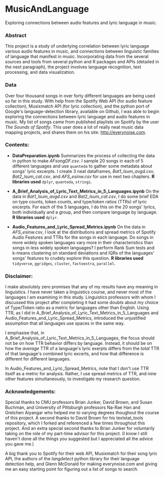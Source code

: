 # MusicAndLanguage
Exploring connections between audio features and lyric language in music.

### Abstract

This project is a study of underlying correlation between lyric language various audio features in music, and connections between linguistic families of language that manifest in music. Incorporating data from the several sources and tools from several python and R packages and APIs (detailed in the next paragraph), the project involves language recognition, text processing, and data visualization. 

### Data

Over four thousand songs in over forty different languages are being used so far in this study. With help from the Spotify Web API (for audio feature collection), Musixmatch API (for lyric collection), and the python port of Google's language-detection library, available on Github, I was able to begin exploring the connections between lyric language and audio features in music. My list of songs came from published playlists on Spotify by the user *The Sounds of Spotify*. This user does a lot of really neat music data mapping projects, and shares them on his site: http://everynoise.com. 

### Contents:

* **DataPreparation.ipynb** Summarizes the process of collecting the data in python to make *AFsongDF.csv*. I sample 20 songs in each of 5 different languages and use `quanteda` to gather some metadata about songs' lyric excerpts. I create 3 neat dataframes, *Bat1_lsum_avgd.csv*, *Bat2_lsum_cat.csv*, and *AFS_esinw.csv* for use in next two chapters. **R libraries used** `dplyr`, `quanteda`, `stringi`.

* **A_Brief_Analysis_of_Lyric_Text_Metrics_in_5_Languages.ipynb** On the data in *Bat1_lsum_avgd.csv* and *Bat2_lsum_cat.csv*, I do some brief EDA on type counts, token counts, and type/token ratios (TTRs) of lyric excerpts. For each of the 5 languages, I do this on the 20 songs' lyrics, both individually and a group, and then compare language by language. **R libraries used** `dplyr`.

* **Audio_Features_and_Lyric_Spread_Metrics.ipynb** On the data in *AFS_esinw.csv*, I look at the distributions and spread metrics of Spotify Audio Features and TTRs for the songs in each language. Do songs in more widely spoken languages vary more in their characteristics than songs in less widely spoken languages? I perform Rank Sum tests and k-means clustering on standard deviations and IQRs of the languages' songs' features to crudely explore this question. **R libraries used** `tidyverse`, `ggridges`, `cluster`, `factoextra`, `parallel`.

### Disclaimer:

I make absolutely zero promises that any of my results have any meaning in linguistics. I have never taken a linguistics course, and never most of the languages I am examining in this study. Linguistics professors with whom I discussed this project after completing it had some doubts about my choice of Type/Token ratio as a metric for languages other than English. Using TTR, as I did in A_Brief_Analysis_of_Lyric_Text_Metrics_in_5_Languages and Audio_Features_and_Lyric_Spread_Metrics, introduced the unjustified assumption that all languages use spaces in the same way. 

I emphasise that, in A_Brief_Analysis_of_Lyric_Text_Metrics_in_5_Languages, the focus should not be on how TTR behavior differs by language. Instead, it should be on how the *average* TTR of a language's lyric exerpts differs from the *total* TTR of that language's combined lyric excerts, and how that difference is different for different languages.

In Audio_Features_and_Lyric_Spread_Metrics, note that I don't use TTR itself as a metric for analysis. Rather, I use spread metrics of TTR, and nine other features simultaneously, to investigate my research question. 

### Acknowledgements:

Special thanks to CMU professors Brian Junker, David Brown, and Susan Buchman, and University of Pittsburgh professors Na-Rae Han and Gretchen Aiyangar who helped me to varying degrees thoughout the course of this project. A second thanks to David Brown for his textstat_tools repository, which I forked and referenced a few times throughout this project. And an extra special second thanks to Brian Junker for voluntarily taking on the role of my part-time advisor for this project. (I know I still haven't done all the things you suggested but I appreciated all the advice you gave me.)

A big thank you to Spotify for their web API, Musixmatch for their song lyric API, the authors of the *langdetect* python library for their language detection help, and Glenn McDonald for making everynoise.com and giving me an easy starting point for figuring out a list of songs to search. 